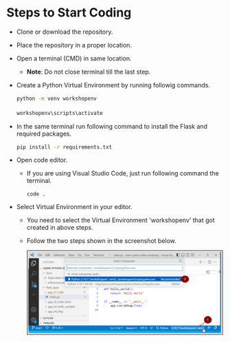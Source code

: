 # Steps to Start Coding

* Clone or download the repository.
* Place the repository in a proper location.
* Open a terminal (CMD) in same location.

    * **Note**: Do not close terminal till the last step.

* Create a Python Virtual Environment by running followig commands.

    ```bash
    python -m venv workshopenv

    workshopenv\scripts\activate
    ```

* In the same terminal run following command to install the Flask and required packages.

    ```bash
    pip install -r requirements.txt
    ```

* Open code editor.

    * If you are using Visual Studio Code, just run following command the terminal.

        ```
        code .
        ```

* Select Virtual Environment in your editor.

    * You need to select the Virtual Environment 'workshopenv' that got created in above steps.
    * Follow the two steps shown in the screenshot below.

        ![Select Virtual Environment](./docs/select_venv.png)

    